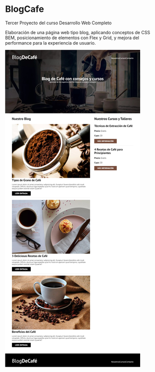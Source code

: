# BlogCafe

Tercer Proyecto del curso Desarrollo Web Completo

Elaboración de una página web tipo blog, aplicando
conceptos de CSS BEM, posicionamiento de elementos
con Flex y Grid, y mejora del performance para la
experiencia de usuario.

![alt text](https://github.com/Nisanech/blogcafe/blob/main/index.jpg)
